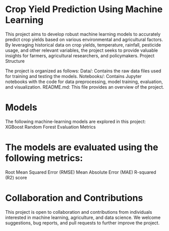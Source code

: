 # Crop Yield Prediction Using Machine Learning

This project aims to develop robust machine learning models to accurately predict crop yields based on various environmental and agricultural factors. By leveraging historical data on crop yields, temperature, rainfall, pesticide usage, and other relevant variables, the project seeks to provide valuable insights for farmers, agricultural researchers, and policymakers.
Project Structure

The project is organized as follows:
Data/: Contains the raw data files used for training and testing the models.
Notebooks/: Contains Jupyter notebooks with the code for data preprocessing, model training, evaluation, and visualization.
README.md: This file provides an overview of the project.


# Models
The following machine-learning models are explored in this project:
XGBoost
Random Forest
Evaluation Metrics

# The models are evaluated using the following metrics:
Root Mean Squared Error (RMSE)
Mean Absolute Error (MAE)
R-squared (R2) score

# Collaboration and Contributions
This project is open to collaboration and contributions from individuals interested in machine learning, agriculture, and data science. We welcome suggestions, bug reports, and pull requests to further improve the project.

